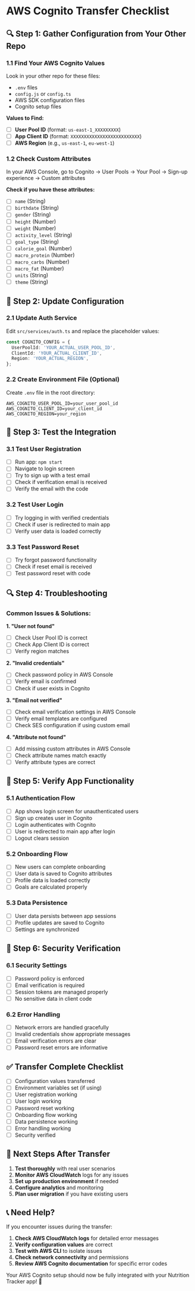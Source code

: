 # AWS Cognito Transfer Checklist

## 🔍 **Step 1: Gather Configuration from Your Other Repo**

### **1.1 Find Your AWS Cognito Values**

Look in your other repo for these files:
- `.env` files
- `config.js` or `config.ts`
- AWS SDK configuration files
- Cognito setup files

**Values to Find:**
- [ ] **User Pool ID** (format: `us-east-1_XXXXXXXXX`)
- [ ] **App Client ID** (format: `XXXXXXXXXXXXXXXXXXXXXXXXXX`)
- [ ] **AWS Region** (e.g., `us-east-1`, `eu-west-1`)

### **1.2 Check Custom Attributes**

In your AWS Console, go to Cognito → User Pools → Your Pool → Sign-up experience → Custom attributes

**Check if you have these attributes:**
- [ ] `name` (String)
- [ ] `birthdate` (String)
- [ ] `gender` (String)
- [ ] `height` (Number)
- [ ] `weight` (Number)
- [ ] `activity_level` (String)
- [ ] `goal_type` (String)
- [ ] `calorie_goal` (Number)
- [ ] `macro_protein` (Number)
- [ ] `macro_carbs` (Number)
- [ ] `macro_fat` (Number)
- [ ] `units` (String)
- [ ] `theme` (String)

## 🔧 **Step 2: Update Configuration**

### **2.1 Update Auth Service**

Edit `src/services/auth.ts` and replace the placeholder values:

```typescript
const COGNITO_CONFIG = {
  UserPoolId: 'YOUR_ACTUAL_USER_POOL_ID',
  ClientId: 'YOUR_ACTUAL_CLIENT_ID',
  Region: 'YOUR_ACTUAL_REGION',
};
```

### **2.2 Create Environment File (Optional)**

Create `.env` file in the root directory:

```env
AWS_COGNITO_USER_POOL_ID=your_user_pool_id
AWS_COGNITO_CLIENT_ID=your_client_id
AWS_COGNITO_REGION=your_region
```

## 🧪 **Step 3: Test the Integration**

### **3.1 Test User Registration**
- [ ] Run app: `npm start`
- [ ] Navigate to login screen
- [ ] Try to sign up with a test email
- [ ] Check if verification email is received
- [ ] Verify the email with the code

### **3.2 Test User Login**
- [ ] Try logging in with verified credentials
- [ ] Check if user is redirected to main app
- [ ] Verify user data is loaded correctly

### **3.3 Test Password Reset**
- [ ] Try forgot password functionality
- [ ] Check if reset email is received
- [ ] Test password reset with code

## 🔍 **Step 4: Troubleshooting**

### **Common Issues & Solutions:**

**1. "User not found"**
- [ ] Check User Pool ID is correct
- [ ] Check App Client ID is correct
- [ ] Verify region matches

**2. "Invalid credentials"**
- [ ] Check password policy in AWS Console
- [ ] Verify email is confirmed
- [ ] Check if user exists in Cognito

**3. "Email not verified"**
- [ ] Check email verification settings in AWS Console
- [ ] Verify email templates are configured
- [ ] Check SES configuration if using custom email

**4. "Attribute not found"**
- [ ] Add missing custom attributes in AWS Console
- [ ] Check attribute names match exactly
- [ ] Verify attribute types are correct

## 📱 **Step 5: Verify App Functionality**

### **5.1 Authentication Flow**
- [ ] App shows login screen for unauthenticated users
- [ ] Sign up creates user in Cognito
- [ ] Login authenticates with Cognito
- [ ] User is redirected to main app after login
- [ ] Logout clears session

### **5.2 Onboarding Flow**
- [ ] New users can complete onboarding
- [ ] User data is saved to Cognito attributes
- [ ] Profile data is loaded correctly
- [ ] Goals are calculated properly

### **5.3 Data Persistence**
- [ ] User data persists between app sessions
- [ ] Profile updates are saved to Cognito
- [ ] Settings are synchronized

## 🔐 **Step 6: Security Verification**

### **6.1 Security Settings**
- [ ] Password policy is enforced
- [ ] Email verification is required
- [ ] Session tokens are managed properly
- [ ] No sensitive data in client code

### **6.2 Error Handling**
- [ ] Network errors are handled gracefully
- [ ] Invalid credentials show appropriate messages
- [ ] Email verification errors are clear
- [ ] Password reset errors are informative

## ✅ **Transfer Complete Checklist**

- [ ] Configuration values transferred
- [ ] Environment variables set (if using)
- [ ] User registration working
- [ ] User login working
- [ ] Password reset working
- [ ] Onboarding flow working
- [ ] Data persistence working
- [ ] Error handling working
- [ ] Security verified

## 🚀 **Next Steps After Transfer**

1. **Test thoroughly** with real user scenarios
2. **Monitor AWS CloudWatch** logs for any issues
3. **Set up production environment** if needed
4. **Configure analytics** and monitoring
5. **Plan user migration** if you have existing users

## 📞 **Need Help?**

If you encounter issues during the transfer:

1. **Check AWS CloudWatch logs** for detailed error messages
2. **Verify configuration values** are correct
3. **Test with AWS CLI** to isolate issues
4. **Check network connectivity** and permissions
5. **Review AWS Cognito documentation** for specific error codes

Your AWS Cognito setup should now be fully integrated with your Nutrition Tracker app! 🎉 